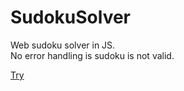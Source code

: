 # SudokuSolver

Web sudoku solver in JS.<br/>
No error handling is sudoku is not valid.

<a href="https://1irda.alwaysdata.net/projets/SudokuSolver/">Try</a>